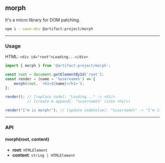 morph
-----
It's a micro library for DOM patching.

```sh
npm i --save-dev @artifact-project/morph
```

---

### Usage

HTML: `<div id="root">Loading...</div>`

```ts
import { morph } from '@artifact-project/morph';

const root = document.getElementById('root');
const render = (name = '%username%') => {
	morph(root, `<h1>${name}</h1>`);
};

render(); // [replace node]: "Loading..." -> <h1/>
          // [create & append]: "%username%" (into <h1/>)

render("I'm is morph!"); // [update nodeValue]: "%username%" -> "I'm is morph!"
```

---

### API

#### morph(root, content)

 - **root**: `HTMLElement`
 - **content**: `string | HTMLElement`
